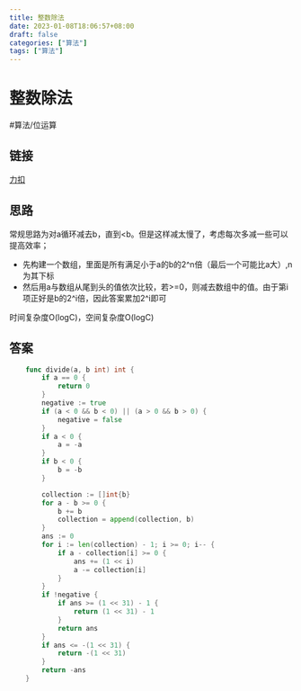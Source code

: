 ```yaml
---
title: 整数除法
date: 2023-01-08T18:06:57+08:00
draft: false
categories: ["算法"]
tags: ["算法"]
---
```


# 整数除法
#算法/位运算

## 链接
[力扣](https://leetcode-cn.com/problems/xoh6Oh/)

## 思路
常规思路为对a循环减去b，直到<b。但是这样减太慢了，考虑每次多减一些可以提高效率；
- 先构建一个数组，里面是所有满足小于a的b的2^n倍（最后一个可能比a大）,n为其下标
- 然后用a与数组从尾到头的值依次比较，若>=0，则减去数组中的值。由于第i项正好是b的2^i倍，因此答案累加2^i即可

时间复杂度O(logC)，空间复杂度O(logC)

## 答案

```go
    func divide(a, b int) int {
        if a == 0 {
            return 0
        }
        negative := true
        if (a < 0 && b < 0) || (a > 0 && b > 0) {
            negative = false
        }
        if a < 0 {
            a = -a
        }
        if b < 0 {
            b = -b
        }

        collection := []int{b}
        for a - b >= 0 {
            b += b
            collection = append(collection, b)
        }
        ans := 0
        for i := len(collection) - 1; i >= 0; i-- {
            if a - collection[i] >= 0 {
                ans += (1 << i)
                a -= collection[i]
            }
        }
        if !negative {
            if ans >= (1 << 31) - 1 {
                return (1 << 31) - 1
            }
            return ans 
        }
        if ans <= -(1 << 31) {
            return -(1 << 31)
        }
        return -ans
    }

```